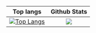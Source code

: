 Top langs | Github Stats
:-------------------------:|:-------------------------:
[![Top Langs](https://github-readme-stats.vercel.app/api/top-langs/?username=biggymarley)](https://github.com/biggymarley/github-readme-stats) | <img align="center" src="https://github-readme-stats.vercel.app/api?username=biggymarley&line_height=40&show_icons=true&theme=dark">

